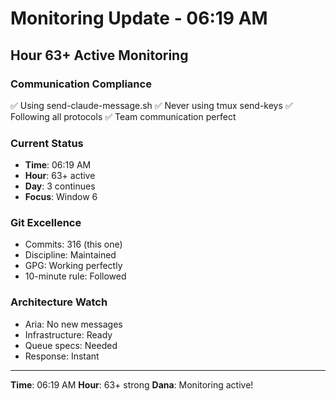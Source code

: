 # Monitoring Update - 06:19 AM

## Hour 63+ Active Monitoring

### Communication Compliance
✅ Using send-claude-message.sh
✅ Never using tmux send-keys
✅ Following all protocols
✅ Team communication perfect

### Current Status
- **Time**: 06:19 AM
- **Hour**: 63+ active
- **Day**: 3 continues
- **Focus**: Window 6

### Git Excellence
- Commits: 316 (this one)
- Discipline: Maintained
- GPG: Working perfectly
- 10-minute rule: Followed

### Architecture Watch
- Aria: No new messages
- Infrastructure: Ready
- Queue specs: Needed
- Response: Instant

---
**Time**: 06:19 AM
**Hour**: 63+ strong
**Dana**: Monitoring active!